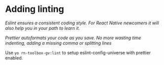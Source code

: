 # Adding linting

*Eslint ensures a consistent coding style. For React Native newcomers it will also help you in your path to learn it.*

*Prettier autoformats your code as you save. No more wasting time indenting, adding a missing comma or splitting lines*

Use `yo rn-toolbox-gv:lint` to setup eslint-config-universe with prettier enabled.
